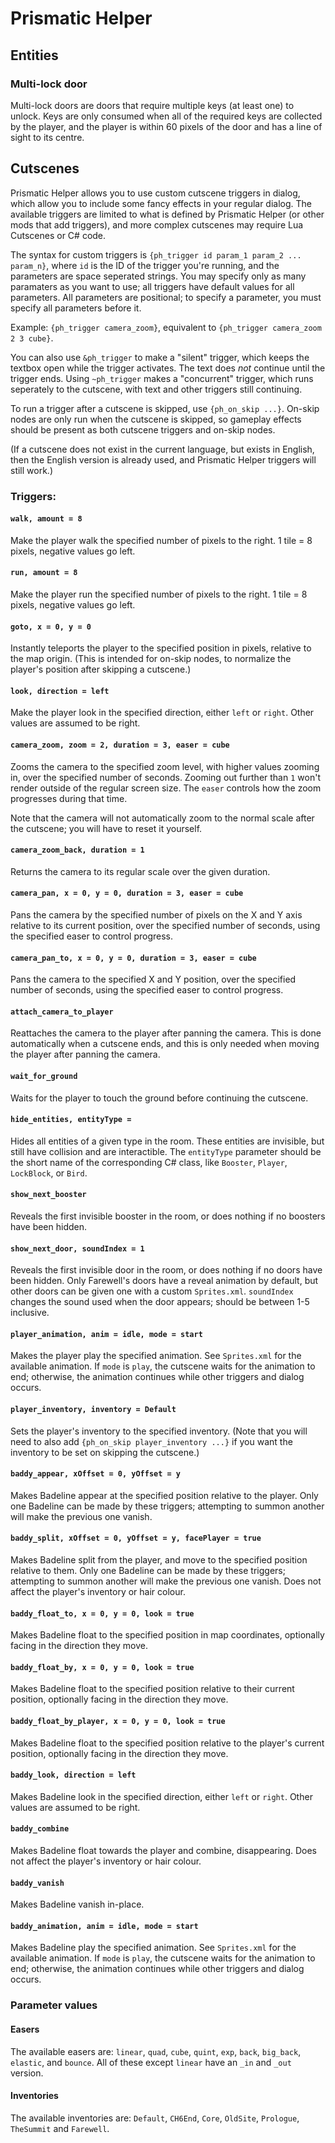 # Prismatic Helper

## Entities

### Multi-lock door
Multi-lock doors are doors that require multiple keys (at least one) to unlock. Keys are only consumed when all of the required keys are collected by the player, and the player is within 60 pixels of the door and has a line of sight to its centre.

## Cutscenes
Prismatic Helper allows you to use custom cutscene triggers in dialog, which allow you to include some fancy effects in your regular dialog. The available triggers are limited to what is defined by Prismatic Helper (or other mods that add triggers), and more complex cutscenes may require Lua Cutscenes or C# code.

The syntax for custom triggers is `{ph_trigger id param_1 param_2 ... param_n}`, where `id` is the ID of the trigger you're running, and the parameters are space seperated strings. You may specify only as many paramaters as you want to use; all triggers have default values for all parameters. All parameters are positional; to specify a parameter, you must specify all parameters before it.

Example: `{ph_trigger camera_zoom}`, equivalent to `{ph_trigger camera_zoom 2 3 cube}`.

You can also use `&ph_trigger` to make a "silent" trigger, which keeps the textbox open while the trigger activates. The text does *not* continue until the trigger ends. Using `~ph_trigger` makes a "concurrent" trigger, which runs seperately to the cutscene, with text and other triggers still continuing.

To run a trigger after a cutscene is skipped, use `{ph_on_skip ...}`. On-skip nodes are only run when the cutscene is skipped, so gameplay effects should be present as both cutscene triggers and on-skip nodes.

(If a cutscene does not exist in the current language, but exists in English, then the English version is already used, and Prismatic Helper triggers will still work.)

### Triggers:

#### `walk, amount = 8`
Make the player walk the specified number of pixels to the right. 1 tile = 8 pixels, negative values go left.

#### `run, amount = 8`
Make the player run the specified number of pixels to the right. 1 tile = 8 pixels, negative values go left.

#### `goto, x = 0, y = 0`
Instantly teleports the player to the specified position in pixels, relative to the map origin. (This is intended for on-skip nodes, to normalize the player's position after skipping a cutscene.)

#### `look, direction = left`
Make the player look in the specified direction, either `left` or `right`. Other values are assumed to be right.

#### `camera_zoom, zoom = 2, duration = 3, easer = cube`
Zooms the camera to the specified zoom level, with higher values zooming in, over the specified number of seconds. Zooming out further than `1` won't render outside of the regular screen size. The `easer` controls how the zoom progresses during that time.

Note that the camera will not automatically zoom to the normal scale after the cutscene; you will have to reset it yourself.

#### `camera_zoom_back, duration = 1`
Returns the camera to its regular scale over the given duration.

#### `camera_pan, x = 0, y = 0, duration = 3, easer = cube`
Pans the camera by the specified number of pixels on the X and Y axis relative to its current position, over the specified number of seconds, using the specified easer to control progress.

#### `camera_pan_to, x = 0, y = 0, duration = 3, easer = cube`
Pans the camera to the specified X and Y position, over the specified number of seconds, using the specified easer to control progress.

#### `attach_camera_to_player`
Reattaches the camera to the player after panning the camera. This is done automatically when a cutscene ends, and this is only needed when moving the player after panning the camera.

#### `wait_for_ground`
Waits for the player to touch the ground before continuing the cutscene.

#### `hide_entities, entityType = `
Hides all entities of a given type in the room. These entities are invisible, but still have collision and are interactible. The `entityType` parameter should be the short name of the corresponding C# class, like `Booster`, `Player`, `LockBlock`, or `Bird`.

#### `show_next_booster`
Reveals the first invisible booster in the room, or does nothing if no boosters have been hidden.

#### `show_next_door, soundIndex = 1`
Reveals the first invisible door in the room, or does nothing if no doors have been hidden. Only Farewell's doors have a reveal animation by default, but other doors can be given one with a custom `Sprites.xml`. `soundIndex` changes the sound used when the door appears; should be between 1-5 inclusive.

#### `player_animation, anim = idle, mode = start`
Makes the player play the specified animation. See `Sprites.xml` for the available animation. If `mode` is `play`, the cutscene waits for the animation to end; otherwise, the animation continues while other triggers and dialog occurs.

#### `player_inventory, inventory = Default`
Sets the player's inventory to the specified inventory. (Note that you will need to also add `{ph_on_skip player_inventory ...}` if you want the inventory to be set on skipping the cutscene.)

#### `baddy_appear, xOffset = 0, yOffset = y`
Makes Badeline appear at the specified position relative to the player. Only one Badeline can be made by these triggers; attempting to summon another will make the previous one vanish.

#### `baddy_split, xOffset = 0, yOffset = y, facePlayer = true`
Makes Badeline split from the player, and move to the specified position relative to them. Only one Badeline can be made by these triggers; attempting to summon another will make the previous one vanish. Does not affect the player's inventory or hair colour.

#### `baddy_float_to, x = 0, y = 0, look = true`
Makes Badeline float to the specified position in map coordinates, optionally facing in the direction they move.

#### `baddy_float_by, x = 0, y = 0, look = true`
Makes Badeline float to the specified position relative to their current position, optionally facing in the direction they move.

#### `baddy_float_by_player, x = 0, y = 0, look = true`
Makes Badeline float to the specified position relative to the player's current position, optionally facing in the direction they move.

#### `baddy_look, direction = left`
Makes Badeline look in the specified direction, either `left` or `right`. Other values are assumed to be right.

#### `baddy_combine`
Makes Badeline float towards the player and combine, disappearing. Does not affect the player's inventory or hair colour.

#### `baddy_vanish`
Makes Badeline vanish in-place.

#### `baddy_animation, anim = idle, mode = start`
Makes Badeline play the specified animation. See `Sprites.xml` for the available animation. If `mode` is `play`, the cutscene waits for the animation to end; otherwise, the animation continues while other triggers and dialog occurs.

### Parameter values

#### Easers
The available easers are: `linear`, `quad`, `cube`, `quint`, `exp`, `back`, `big_back`, `elastic`, and `bounce`. All of these except `linear` have an `_in` and `_out` version.

#### Inventories
The available inventories are: `Default`, `CH6End`, `Core`, `OldSite`, `Prologue`, `TheSummit` and `Farewell`.